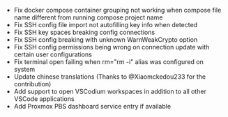 - Fix docker compose container grouping not working when compose file name different from running compose project name
- Fix SSH config file import not autofilling key info when detected
- Fix SSH key spaces breaking config connections
- Fix SSH config breaking with unknown WarnWeakCrypto option
- Fix SSH config permissions being wrong on connection update with certain user configurations
- Fix terminal open failing when rm="rm -i" alias was configured on system
- Update chinese translations (Thanks to @Xiaomckedou233 for the contribution)
- Add support to open VSCodium workspaces in addition to all other VSCode applications
- Add Proxmox PBS dashboard service entry if available
